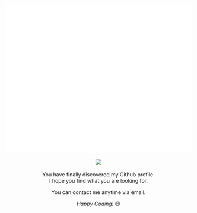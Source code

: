 
<div align="center">
<img src="header.svg" width="800" height="400">
</div>

<div align="center">

<a href="mailto:sally20921@snu.ac.kr"><img src="https://img.shields.io/badge/GMAIL-D14836?style=for-the-badge&logo=gmail&logoColor=white"/></a>
  

</div>

<div align="center">

You have finally discovered my Github profile. <br>
I hope you find what you are looking for.
  
You can contact me anytime via email.


<i>Happy Coding!</i> 😊
  


</div>

<div>

